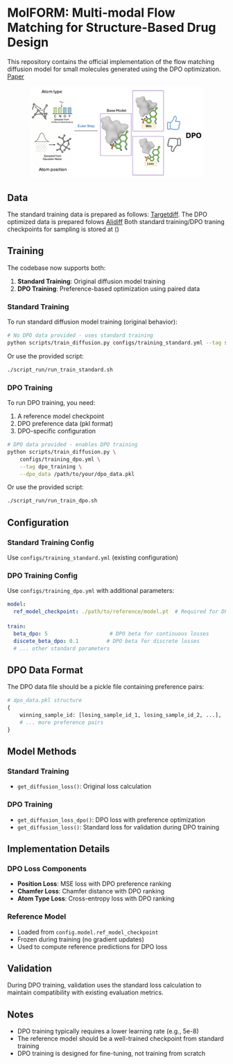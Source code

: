 # MolFORM: Multi-modal Flow Matching for Structure-Based Drug Design
This repository contains the official implementation of the flow matching diffusion model for small molecules generated using the DPO optimization. [Paper](https://arxiv.org/abs/2507.05503)
<p align="center">
  <img src="./assets/Model.png" alt="Model" width="400" />
</p>

## Data
The standard training data is prepared as follows: [Targetdiff](https://github.com/guanjq/targetdiff).
The DPO optimized data is prepared folows [Alidiff](https://github.com/MinkaiXu/AliDiff)
Both standard training/DPO traning checkpoints for sampling is stored at ()

## Training
The codebase now supports both:
1. **Standard Training**: Original diffusion model training
2. **DPO Training**: Preference-based optimization using paired data


### Standard Training

To run standard diffusion model training (original behavior):

```bash
# No DPO data provided - uses standard training
python scripts/train_diffusion.py configs/training_standard.yml --tag standard_training
```

Or use the provided script:
```bash
./script_run/run_train_standard.sh
```

### DPO Training

To run DPO training, you need:
1. A reference model checkpoint
2. DPO preference data (pkl format)
3. DPO-specific configuration

```bash
# DPO data provided - enables DPO training
python scripts/train_diffusion.py \
    configs/training_dpo.yml \
    --tag dpo_training \
    --dpo_data /path/to/your/dpo_data.pkl
```

Or use the provided script:
```bash
./script_run/run_train_dpo.sh
```

## Configuration

### Standard Training Config
Use `configs/training_standard.yml` (existing configuration)

### DPO Training Config
Use `configs/training_dpo.yml` with additional parameters:

```yaml
model:
  ref_model_checkpoint: ./path/to/reference/model.pt  # Required for DPO

train:
  beta_dpo: 5                    # DPO beta for continuous losses
  discete_beta_dpo: 0.1         # DPO beta for discrete losses
  # ... other standard parameters
```

## DPO Data Format

The DPO data file should be a pickle file containing preference pairs:
```python
# dpo_data.pkl structure
{
    winning_sample_id: [losing_sample_id_1, losing_sample_id_2, ...],
    # ... more preference pairs
}
```

## Model Methods

### Standard Training
- `get_diffusion_loss()`: Original loss calculation

### DPO Training  
- `get_diffusion_loss_dpo()`: DPO loss with preference optimization
- `get_diffusion_loss()`: Standard loss for validation during DPO training

## Implementation Details

### DPO Loss Components
- **Position Loss**: MSE loss with DPO preference ranking
- **Chamfer Loss**: Chamfer distance with DPO ranking
- **Atom Type Loss**: Cross-entropy loss with DPO ranking

### Reference Model
- Loaded from `config.model.ref_model_checkpoint`
- Frozen during training (no gradient updates)
- Used to compute reference predictions for DPO loss

## Validation

During DPO training, validation uses the standard loss calculation to maintain compatibility with existing evaluation metrics.

## Notes

- DPO training typically requires a lower learning rate (e.g., 5e-8)
- The reference model should be a well-trained checkpoint from standard training
- DPO training is designed for fine-tuning, not training from scratch
